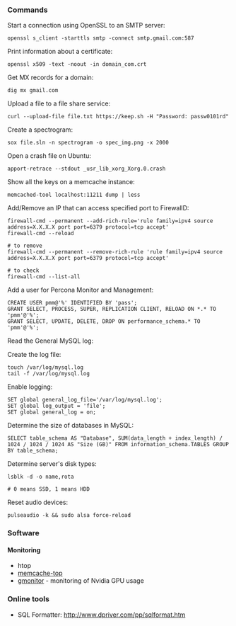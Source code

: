 ### Commands

Start a connection using OpenSSL to an SMTP server:

```
openssl s_client -starttls smtp -connect smtp.gmail.com:587
```

Print information about a certificate:

```
openssl x509 -text -noout -in domain_com.crt
```

Get MX records for a domain:

```
dig mx gmail.com
```

Upload a file to a file share service:

```
curl --upload-file file.txt https://keep.sh -H "Password: passw0101rd"
```

Create a spectrogram:

```
sox file.sln -n spectrogram -o spec_img.png -x 2000
```

Open a crash file on Ubuntu:

```
apport-retrace --stdout _usr_lib_xorg_Xorg.0.crash
```

Show all the keys on a memcache instance:

```
memcached-tool localhost:11211 dump | less
```

Add/Remove an IP that can access specified port to FirewallD:

```
firewall-cmd --permanent --add-rich-rule='rule family=ipv4 source address=X.X.X.X port port=6379 protocol=tcp accept'
firewall-cmd --reload

# to remove
firewall-cmd --permanent --remove-rich-rule 'rule family=ipv4 source address=X.X.X.X port port=6379 protocol=tcp accept'

# to check
firewall-cmd --list-all
```

Add a user for Percona Monitor and Management:

```
CREATE USER pmm@'%' IDENTIFIED BY 'pass';
GRANT SELECT, PROCESS, SUPER, REPLICATION CLIENT, RELOAD ON *.* TO 'pmm'@'%';
GRANT SELECT, UPDATE, DELETE, DROP ON performance_schema.* TO 'pmm'@'%';
```

Read the General MySQL log:

Create the log file:

```
touch /var/log/mysql.log
tail -f /var/log/mysql.log
```

Enable logging:

```
SET global general_log_file='/var/log/mysql.log';
SET global log_output = 'file';
SET global general_log = on;
```

Determine the size of databases in MySQL:

```
SELECT table_schema AS "Database", SUM(data_length + index_length) / 1024 / 1024 / 1024 AS "Size (GB)" FROM information_schema.TABLES GROUP BY table_schema;
```

Determine server's disk types:

```
lsblk -d -o name,rota

# 0 means SSD, 1 means HDD
```

Reset audio devices:

```
pulseaudio -k && sudo alsa force-reload
```

### Software

#### Monitoring

- htop
- [memcache-top](https://github.com/eculver/memcache-top/blob/master/memcache-top)
- [gmonitor](https://github.com/mountassir/gmonitor) - monitoring of Nvidia GPU usage

### Online tools

- SQL Formatter: http://www.dpriver.com/pp/sqlformat.htm
